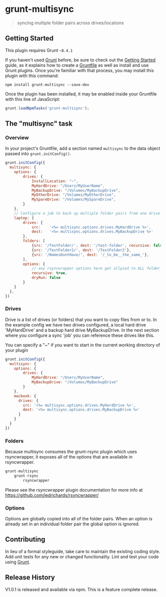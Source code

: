 # grunt-multisync

> syncing multiple folder pairs across drives/locations

## Getting Started
This plugin requires Grunt `~0.4.1`

If you haven't used [Grunt](http://gruntjs.com/) before, be sure to check out the [Getting Started](http://gruntjs.com/getting-started) guide, as it explains how to create a [Gruntfile](http://gruntjs.com/sample-gruntfile) as well as install and use Grunt plugins. Once you're familiar with that process, you may install this plugin with this command:

```shell
npm install grunt-multisync --save-dev
```

Once the plugin has been installed, it may be enabled inside your Gruntfile with this line of JavaScript:

```js
grunt.loadNpmTasks('grunt-multisync');
```

## The "multisync" task

### Overview
In your project's Gruntfile, add a section named `multisync` to the data object passed into `grunt.initConfig()`.

```js
grunt.initConfig({
  multisync: {
    options: {
        drives: {
            InstallLocation: "~",
            MyHardDrive: "/Users/MyUserName",
            MyBackupDrive: "/Volumes/MyBackupDrive",
            MyOtherDrive: "/Volumes/MyOtherDrive",
            MySpareDrive: "/Volumes/MySpareDrive",
        }
    },
    // Configure a job to back up multiple folder pairs from one drive to another
    laptop: {
        drives: {
            src:    '<%= multisync.options.drives.MyHardDrive %>',
            dest:   '<%= multisync.options.drives.MyBackupDrive %>'
        },
        folders: [
            {src: '/TestFolder/', dest: '/test-folder', recursive: false},
            {src: '/TestFolder2/', dest: '/TestFolder2'},
            {src: '/NamesDontHave/', dest: '/_to_be__the_same_'},
        ],
        options: {
            // any rsyncwrapper options here get allpied to ALL folder pairs
            recursive: true,
            dryRun: false
        }
    }
  },
})
```

### Drives

Drive is a list of drives (or folders) that you want to copy files from or to.
In the example config we have two drives configured, a local hard drive 'MyHardDrive' and
a backup hard drive MyBackupDrive. In the next section where you configure a sync 'job' you can reference
these drives like this.

You can specify a "~" if you want to start in the current working directory of your plugin

```js
grunt.initConfig({
  multisync: {
    options: {
        drives: {
            MyHardDrive: "/Users/MyUserName",
            MyBackupDrive: "/Volumes/MyBackupDrive"
        }
    },
    macbook: {
      drives: {
        src: '<%= multisync.options.drives.MyHardDrive %>',
        dest: '<%= multisync.options.drives.MyBackupDrive %>'
      }
    }
  }
})
```

### Folders

Because multisync consumes the grunt-rsync plugin which uses rsyncwrapper, it exposes all of the options
that are available in rsyncwrapper.

```js
grunt-multisync
    grunt-rsync
        rsyncwrapper
```

Please see the rsyncwrapper plugin documentation for more info at https://github.com/jedrichards/rsyncwrapper/


### Options

Options are globally copied into all of the folder pairs.
When an option is already set in an individual folder pair the global option is ignored.


## Contributing
In lieu of a formal styleguide, take care to maintain the existing coding style. Add unit tests for any new or changed functionality. Lint and test your code using [Grunt](http://gruntjs.com/).

## Release History
V1.0.1 is released and available via npm. This is a feature complete release.
